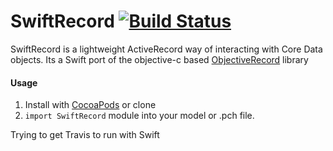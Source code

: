 # SwiftRecord [![Build Status][ci-bdg]][ci]

[ci-bdg]: https://travis-ci.org/dglancy/SwiftRecord.svg
[ci]: https://travis-ci.org/dglancy/SwiftRecord

SwiftRecord is a lightweight ActiveRecord way of interacting with Core Data objects. Its a Swift port of the objective-c based [ObjectiveRecord](https://github.com/supermarin/ObjectiveRecord) library


#### Usage

1. Install with [CocoaPods](http://cocoapods.org) or clone
2. `import SwiftRecord` module into your model or .pch file.











Trying to get Travis to run with Swift
